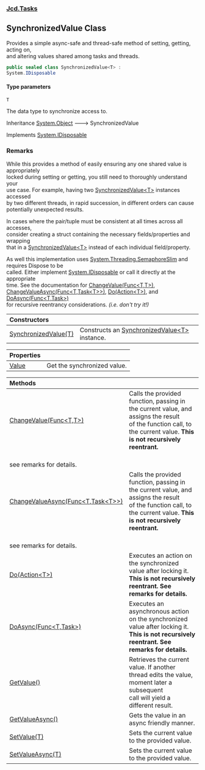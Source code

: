 ### [Jcd.Tasks](Jcd.Tasks.md 'Jcd.Tasks')

## SynchronizedValue<T> Class

Provides a simple async-safe and thread-safe method of setting, getting, acting on,  
and altering values shared among tasks and threads.

```csharp
public sealed class SynchronizedValue<T> :
System.IDisposable
```
#### Type parameters

<a name='Jcd.Tasks.SynchronizedValue_T_.T'></a>

`T`

The data type to synchronize access to.

Inheritance [System.Object](https://docs.microsoft.com/en-us/dotnet/api/System.Object 'System.Object') &#129106; SynchronizedValue<T>

Implements [System.IDisposable](https://docs.microsoft.com/en-us/dotnet/api/System.IDisposable 'System.IDisposable')

### Remarks
  
While this provides a method of easily ensuring any one shared value is appropriately  
locked during setting or getting, you still need to thoroughly understand your  
use case. For example, having two [SynchronizedValue&lt;T&gt;](Jcd.Tasks.SynchronizedValue_T_.md 'Jcd.Tasks.SynchronizedValue<T>') instances accessed  
by two different threads, in rapid succession, in different orders can cause  
potentially unexpected results.  
  
In cases where the pair/tuple must be consistent at all times across all accesses,  
consider creating a struct containing the necessary fields/properties and wrapping  
that in a [SynchronizedValue&lt;T&gt;](Jcd.Tasks.SynchronizedValue_T_.md 'Jcd.Tasks.SynchronizedValue<T>') instead of each individual field/property.  
  
As well this implementation uses [System.Threading.SemaphoreSlim](https://docs.microsoft.com/en-us/dotnet/api/System.Threading.SemaphoreSlim 'System.Threading.SemaphoreSlim') and requires Dispose to be  
called. Either implement [System.IDisposable](https://docs.microsoft.com/en-us/dotnet/api/System.IDisposable 'System.IDisposable') or call it directly at the appropriate  
time. See the documentation for [ChangeValue(Func&lt;T,T&gt;)](Jcd.Tasks.SynchronizedValue_T_.ChangeValue(System.Func_T,T_).md 'Jcd.Tasks.SynchronizedValue<T>.ChangeValue(System.Func<T,T>)'), [ChangeValueAsync(Func&lt;T,Task&lt;T&gt;&gt;)](Jcd.Tasks.SynchronizedValue_T_.ChangeValueAsync(System.Func_T,System.Threading.Tasks.Task_T__).md 'Jcd.Tasks.SynchronizedValue<T>.ChangeValueAsync(System.Func<T,System.Threading.Tasks.Task<T>>)'), [Do(Action&lt;T&gt;)](Jcd.Tasks.SynchronizedValue_T_.Do(System.Action_T_).md 'Jcd.Tasks.SynchronizedValue<T>.Do(System.Action<T>)'), and [DoAsync(Func&lt;T,Task&gt;)](Jcd.Tasks.SynchronizedValue_T_.DoAsync(System.Func_T,System.Threading.Tasks.Task_).md 'Jcd.Tasks.SynchronizedValue<T>.DoAsync(System.Func<T,System.Threading.Tasks.Task>)')  
for recursive reentrancy considerations. <i>(i.e. don't try it!)</i>

| Constructors | |
| :--- | :--- |
| [SynchronizedValue(T)](Jcd.Tasks.SynchronizedValue_T_.SynchronizedValue(T).md 'Jcd.Tasks.SynchronizedValue<T>.SynchronizedValue(T)') | Constructs an [SynchronizedValue&lt;T&gt;](Jcd.Tasks.SynchronizedValue_T_.md 'Jcd.Tasks.SynchronizedValue<T>') instance. |

| Properties | |
| :--- | :--- |
| [Value](Jcd.Tasks.SynchronizedValue_T_.Value.md 'Jcd.Tasks.SynchronizedValue<T>.Value') | Get the synchronized value. |

| Methods | |
| :--- | :--- |
| [ChangeValue(Func&lt;T,T&gt;)](Jcd.Tasks.SynchronizedValue_T_.ChangeValue(System.Func_T,T_).md 'Jcd.Tasks.SynchronizedValue<T>.ChangeValue(System.Func<T,T>)') | Calls the provided function, passing in the current value, and assigns the result<br/>of the function call, to the current value. <b>This is not recursively reentrant.<br/>see remarks for details.</b> |
| [ChangeValueAsync(Func&lt;T,Task&lt;T&gt;&gt;)](Jcd.Tasks.SynchronizedValue_T_.ChangeValueAsync(System.Func_T,System.Threading.Tasks.Task_T__).md 'Jcd.Tasks.SynchronizedValue<T>.ChangeValueAsync(System.Func<T,System.Threading.Tasks.Task<T>>)') | Calls the provided function, passing in the current value, and assigns the result<br/>of the function call, to the current value. <b>This is not recursively reentrant.<br/>see remarks for details.</b> |
| [Do(Action&lt;T&gt;)](Jcd.Tasks.SynchronizedValue_T_.Do(System.Action_T_).md 'Jcd.Tasks.SynchronizedValue<T>.Do(System.Action<T>)') | Executes an action on the synchronized value after locking it.<br/><b>This is not recursively reentrant. See remarks for details.</b> |
| [DoAsync(Func&lt;T,Task&gt;)](Jcd.Tasks.SynchronizedValue_T_.DoAsync(System.Func_T,System.Threading.Tasks.Task_).md 'Jcd.Tasks.SynchronizedValue<T>.DoAsync(System.Func<T,System.Threading.Tasks.Task>)') | Executes an asynchronous action on the synchronized value after locking it.<br/><b>This is not recursively reentrant. See remarks for details.</b> |
| [GetValue()](Jcd.Tasks.SynchronizedValue_T_.GetValue().md 'Jcd.Tasks.SynchronizedValue<T>.GetValue()') | Retrieves the current value. If another thread edits the value, moment later a subsequent<br/>call will yield a different result. |
| [GetValueAsync()](Jcd.Tasks.SynchronizedValue_T_.GetValueAsync().md 'Jcd.Tasks.SynchronizedValue<T>.GetValueAsync()') | Gets the value in an async friendly manner. |
| [SetValue(T)](Jcd.Tasks.SynchronizedValue_T_.SetValue(T).md 'Jcd.Tasks.SynchronizedValue<T>.SetValue(T)') | Sets the current value to the provided value. |
| [SetValueAsync(T)](Jcd.Tasks.SynchronizedValue_T_.SetValueAsync(T).md 'Jcd.Tasks.SynchronizedValue<T>.SetValueAsync(T)') | Sets the current value to the provided value. |
